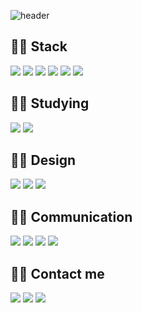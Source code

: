 ![header](https://capsule-render.vercel.app/api?type=slice&color=auto&height=300&section=header&text=SeungjeonBaik&fontSize=70&fontColor=000000)


## 👍🏻 Stack
<img src="https://img.shields.io/badge/HTML5-E34F26?style=flat-square&logo=html5&logoColor=white"/></a>
<img src="https://img.shields.io/badge/CSS3-1572B6?style=flat-square&logo=css3&logoColor=white"/></a>
<img src="https://img.shields.io/badge/JavaScript-F7DF1E?style=flat-square&logo=javascript&logoColor=white"/></a>
<img src="https://img.shields.io/badge/jQuery-0769AD?style=flat-square&logo=jQuery&logoColor=white"/></a>
<img src="https://img.shields.io/badge/React-61DAFB?style=flat-square&logo=react&logoColor=white"/></a>
<img src="https://img.shields.io/badge/Bootstrap-7952B3?style=flat-square&logo=bootstrap&logoColor=white"/></a>


## 💪🏻 Studying
<img src="https://img.shields.io/badge/React-61DAFB?style=flat-square&logo=react&logoColor=white"/></a>
<img src="https://img.shields.io/badge/NodeJs-339933?style=flat-square&logo=node.js&logoColor=white"/></a>

## ✌🏻 Design
<img src="https://img.shields.io/badge/Photoshop-31A8FF?style=flat-square&logo=adobephotoshop&logoColor=white"/></a>
<img src="https://img.shields.io/badge/Illustrator-FF9A00?style=flat-square&logo=adobeillustrator&logoColor=white"/></a>
<img src="https://img.shields.io/badge/Figma-F24E1E?style=flat-square&logo=figma&logoColor=white"/></a>

## 👊🏻 Communication
<img src="https://img.shields.io/badge/Git-F05032?style=flat-square&logo=git&logoColor=white"/></a>
<img src="https://img.shields.io/badge/Github-181717?style=flat-square&logo=github&logoColor=white"/></a>
<img src="https://img.shields.io/badge/Notion-000000?style=flat-square&logo=notion&logoColor=white"/></a>
<img src="https://img.shields.io/badge/Slack-4A154B?style=flat-square&logo=slack&logoColor=white"/></a>

## 🤙🏻 Contact me
<a href="https://baby-coder.tistory.com/"><img src="https://img.shields.io/badge/Blog-4285F4?style=flat-square&logo=google&logoColor=white&link=https://baby-coder.tistory.com/"/></a>
<a href="https://mail.naver.com/write"><img src="https://img.shields.io/badge/Email-03C75A?style=flat-square&logo=naver&logoColor=white&link=https://mail.naver.com/write"/></a>
<a href="https://www.instagram.com/tmdwjs/"><img src="https://img.shields.io/badge/Instagram-E4405F?style=flat-square&logo=instagram&logoColor=white&link=https://www.instagram.com/tmdwjs/"></a>


